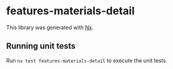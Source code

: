 # features-materials-detail

This library was generated with [Nx](https://nx.dev).

## Running unit tests

Run `nx test features-materials-detail` to execute the unit tests.
